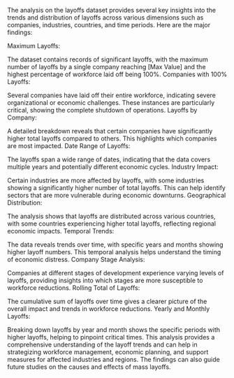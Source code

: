 The analysis on the layoffs dataset provides several key insights into the trends and distribution of layoffs across various dimensions such as companies, industries, countries, and time periods. Here are the major findings:

Maximum Layoffs:

The dataset contains records of significant layoffs, with the maximum number of layoffs by a single company reaching [Max Value] and the highest percentage of workforce laid off being 100%.
Companies with 100% Layoffs:

Several companies have laid off their entire workforce, indicating severe organizational or economic challenges. These instances are particularly critical, showing the complete shutdown of operations.
Layoffs by Company:

A detailed breakdown reveals that certain companies have significantly higher total layoffs compared to others. This highlights which companies are most impacted.
Date Range of Layoffs:

The layoffs span a wide range of dates, indicating that the data covers multiple years and potentially different economic cycles.
Industry Impact:

Certain industries are more affected by layoffs, with some industries showing a significantly higher number of total layoffs. This can help identify sectors that are more vulnerable during economic downturns.
Geographical Distribution:

The analysis shows that layoffs are distributed across various countries, with some countries experiencing higher total layoffs, reflecting regional economic impacts.
Temporal Trends:

The data reveals trends over time, with specific years and months showing higher layoff numbers. This temporal analysis helps understand the timing of economic distress.
Company Stage Analysis:

Companies at different stages of development experience varying levels of layoffs, providing insights into which stages are more susceptible to workforce reductions.
Rolling Total of Layoffs:

The cumulative sum of layoffs over time gives a clearer picture of the overall impact and trends in workforce reductions.
Yearly and Monthly Layoffs:

Breaking down layoffs by year and month shows the specific periods with higher layoffs, helping to pinpoint critical times.
This analysis provides a comprehensive understanding of the layoff trends and can help in strategizing workforce management, economic planning, and support measures for affected industries and regions. The findings can also guide future studies on the causes and effects of mass layoffs.
